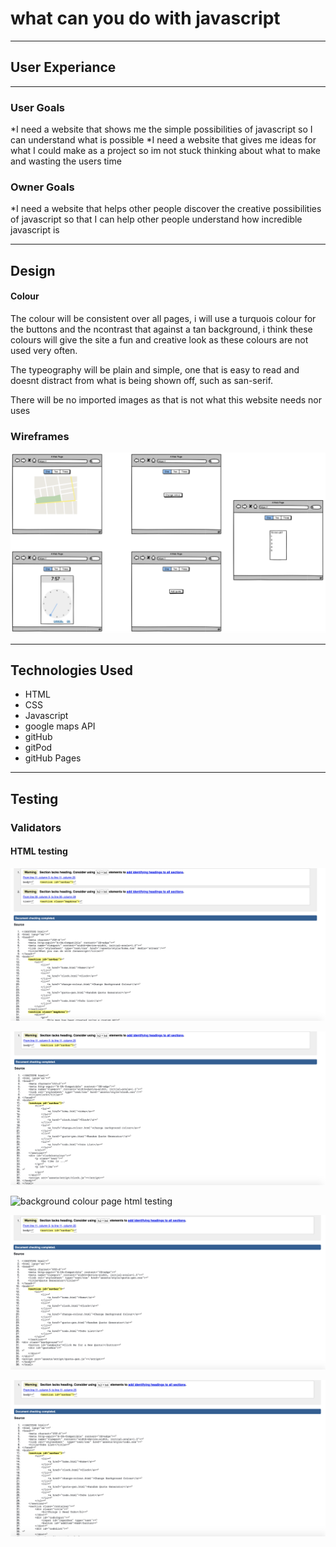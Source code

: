 # what can you do with javascript
-----
## User Experiance
-----
### User Goals

*I need a website that shows me the simple possibilities of javascript so I can understand what is possible
*I need a website that gives me ideas for what I could make as a project so im not stuck thinking about what to make and wasting the users time

### Owner Goals

*I need a website that helps other people discover the creative possibilities of javascript so that I can help other people understand how incredible javascript is

-----
## Design

#### Colour
The colour will be consistent over all pages, i will use a turquois colour for the buttons and the ncontrast that against a tan background, i think these colours will give the site a fun and creative look as these colours are not used very often.

The typeography will be plain and simple, one that is easy to read and doesnt distract from what is being shown off, such as san-serif.

There will be no imported images as that is not what this website needs nor uses

### Wireframes

![png of the wireframe for this project](assets/img/js-wireframe.png)

-----

## Technologies Used

* HTML 
* CSS
* Javascript
* google maps API
* gitHub
* gitPod
* gitHub Pages

------

## Testing

### Validators

#### HTML testing

![home page html testing](assets/img/home-testing.png)

![clock html testing](assets/img/clock-testing.png)

![background colour page html testing](assets/img/change-background-colour-testing.png)

![quote generator html testing](assets/img/quote-gen-testing.png)

![todo list html testing](assets/img/todo-testing.png)
